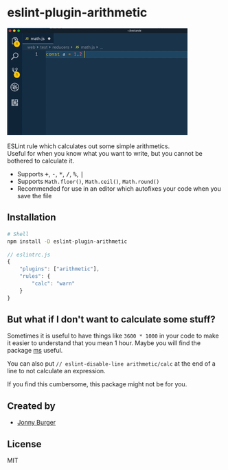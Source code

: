 # eslint-plugin-arithmetic

<img src="demo.gif" alt="Demonstration of eslint-plugin-arithmetic">

ESLint rule which calculates out some simple arithmetics.  
Useful for when you know what you want to write, but you cannot be bothered to calculate it.

- Supports <kbd>+</kbd>, <kbd>-</kbd>, <kbd>*</kbd>, <kbd>/</kbd>, <kbd>%</kbd>, <kbd>|</kbd>
- Supports `Math.floor()`, `Math.ceil()`, `Math.round()`
- Recommended for use in an editor which autofixes your code when you save the file

## Installation

```sh
# Shell
npm install -D eslint-plugin-arithmetic
```

```js
// eslintrc.js
{
    "plugins": ["arithmetic"],
    "rules": {
        "calc": "warn"
    }
}
```

## But what if I don't want to calculate some stuff?

Sometimes it is useful to have things like `3600 * 1000` in your code to make it easier to understand that you mean 1 hour. Maybe you will find the package [ms](https://npmjs.org/package/ms) useful.

You can also put `// eslint-disable-line arithmetic/calc` at the end of a line to not calculate an expression.

If you find this cumbersome, this package might not be for you.


## Created by
- [Jonny Burger](jonny.io)

## License
MIT
